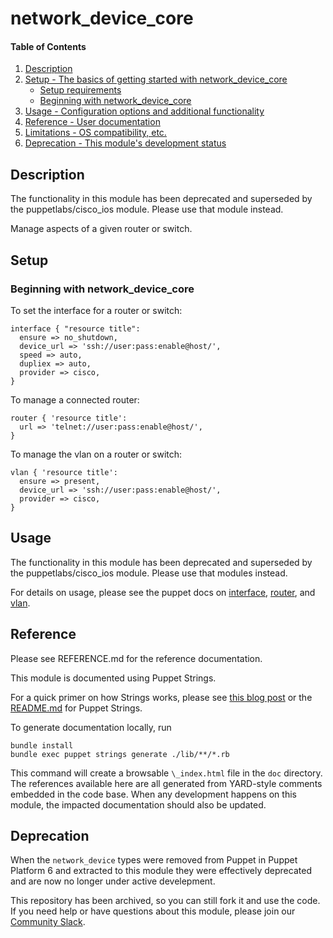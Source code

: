 
# network_device_core

#### Table of Contents

1. [Description](#description)
2. [Setup - The basics of getting started with network_device_core](#setup)
    * [Setup requirements](#setup-requirements)
    * [Beginning with network_device_core](#beginning-with-network_device_core)
3. [Usage - Configuration options and additional functionality](#usage)
4. [Reference - User documentation](#reference)
5. [Limitations - OS compatibility, etc.](#limitations)
6. [Deprecation - This module's development status](#deprecation)

## Description
The functionality in this module has been deprecated and superseded by the puppetlabs/cisco_ios module. Please use that module instead.

Manage aspects of a given router or switch.

## Setup

### Beginning with network_device_core

To set the interface for a router or switch:
```
interface { "resource title":
  ensure => no_shutdown,
  device_url => 'ssh://user:pass:enable@host/',
  speed => auto,
  dupliex => auto,
  provider => cisco,
}
```

To manage a connected router:
```
router { 'resource title':
  url => 'telnet://user:pass:enable@host/',
}
```

To manage the vlan on a router or switch:
```
vlan { 'resource title':
  ensure => present,
  device_url => 'ssh://user:pass:enable@host/',
  provider => cisco,
}
```

## Usage

The functionality in this module has been deprecated and superseded by the puppetlabs/cisco_ios module. Please use that modules instead.

For details on usage, please see the puppet docs on [interface](https://puppet.com/docs/puppet/latest/types/interface.html), [router](https://puppet.com/docs/puppet/latest/types/router.html), and [vlan](https://puppet.com/docs/puppet/latest/types/vlan.html).


## Reference

Please see REFERENCE.md for the reference documentation.

This module is documented using Puppet Strings.

For a quick primer on how Strings works, please see [this blog post](https://puppet.com/blog/using-puppet-strings-generate-great-documentation-puppet-modules) or the [README.md](https://github.com/puppetlabs/puppet-strings/blob/master/README.md) for Puppet Strings.

To generate documentation locally, run
```
bundle install
bundle exec puppet strings generate ./lib/**/*.rb
```
This command will create a browsable `\_index.html` file in the `doc` directory. The references available here are all generated from YARD-style comments embedded in the code base. When any development happens on this module, the impacted documentation should also be updated.


## Deprecation

When the `network_device` types were removed from Puppet in Puppet Platform 6 and extracted to this module they were effectively deprecated and are now no longer under active develepment.

This repository has been archived, so you can still fork it and use the code. If you need help or have questions about this module, please join our [Community Slack](https://slack.puppet.com/).
